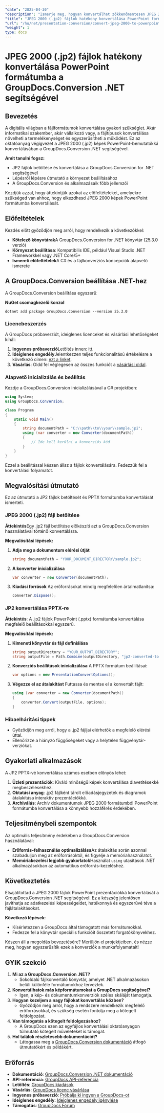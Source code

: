 ```yaml
---
"date": "2025-04-30"
"description": "Ismerje meg, hogyan konvertálhat zökkenőmentesen JPEG 2000 fájlokat PowerPoint-bemutatókká a GroupDocs.Conversion .NET segítségével. Kövesse ezt a lépésenkénti útmutatót az egyszerű beállításhoz és konvertáláshoz."
"title": "JPEG 2000 (.jp2) fájlok hatékony konvertálása PowerPoint formátumba a GroupDocs.Conversion .NET segítségével"
"url": "/hu/net/presentation-conversion/convert-jpeg-2000-to-powerpoint-groupdocs-net/"
"weight": 1
type: docs
---
```

# JPEG 2000 (.jp2) fájlok hatékony konvertálása PowerPoint formátumba a GroupDocs.Conversion .NET segítségével

## Bevezetés
A digitális világban a fájlformátumok konvertálása gyakori szükséglet. Akár informatikai szakember, akár vállalkozó vagy, a fájltípusok konvertálása növelheti a termelékenységet és egyszerűsítheti a működést. Ez az oktatóanyag végigvezet a JPEG 2000 (.jp2) képek PowerPoint-bemutatókká konvertálásában a GroupDocs.Conversion .NET segítségével.

**Amit tanulni fogsz:**
- JP2 fájlok betöltése és konvertálása a GroupDocs.Conversion for .NET segítségével
- Lépésről lépésre útmutató a környezet beállításához
- A GroupDocs.Conversion és alkalmazásaik főbb jellemzői

Kezdjük azzal, hogy áttekintjük azokat az előfeltételeket, amelyekre szükséged van ahhoz, hogy elkezdhesd JPEG 2000 képek PowerPoint formátumba konvertálását.

## Előfeltételek
Kezdés előtt győződjön meg arról, hogy rendelkezik a következőkkel:
- **Kötelező könyvtárak**A GroupDocs.Conversion for .NET könyvtár (25.3.0 verzió)
- **Környezet beállítása**: Kompatibilis IDE, például Visual Studio .NET Frameworkkel vagy .NET Core/5+
- **Ismereti előfeltételek**A C# és a fájlkonverziós koncepciók alapvető ismerete

## A GroupDocs.Conversion beállítása .NET-hez
A GroupDocs.Conversion beállítása egyszerű:

**NuGet csomagkezelő konzol**
```shell
dotnet add package GroupDocs.Conversion --version 25.3.0
```

### Licencbeszerzés
A GroupDocs próbaverziót, ideiglenes licenceket és vásárlási lehetőségeket kínál:
1. **Ingyenes próbaverzió**Letöltés innen: [itt](https://releases.groupdocs.com/conversion/net/).
2. **Ideiglenes engedély**Jelentkezzen teljes funkcionalitású értékelésre a következő címen: [ezt a linket](https://purchase.groupdocs.com/temporary-license/).
3. **Vásárlás**: Oldd fel véglegesen az összes funkciót a [vásárlási oldal](https://purchase.groupdocs.com/buy).

### Alapvető inicializálás és beállítás
Kezdje a GroupDocs.Conversion inicializálásával a C# projektben:
```csharp
using System;
using GroupDocs.Conversion;

class Program
{
    static void Main()
    {
        string documentPath = "C:\\path\\to\\your\\sample.jp2";
        using (var converter = new Converter(documentPath))
        {
            // Ide kell kerülni a konverziós kód
        }
    }
}
```

Ezzel a beállítással készen állsz a fájlok konvertálására. Fedezzük fel a konvertálási folyamatot.

## Megvalósítási útmutató
Ez az útmutató a JP2 fájlok betöltését és PPTX formátumba konvertálását ismerteti.

### JPEG 2000 (.jp2) fájl betöltése
**Áttekintés**Egy .jp2 fájl betöltése előkészíti azt a GroupDocs.Conversion használatával történő konvertálásra.

**Megvalósítási lépések:**
1. **Adja meg a dokumentum elérési útját**
   ```csharp
   string documentPath = "YOUR_DOCUMENT_DIRECTORY/sample.jp2";
   ```
2. **A konverter inicializálása**
   ```csharp
   var converter = new Converter(documentPath);
   ```
3. **Kiadási források**
   Az erőforrásokat mindig megfelelően ártalmatlanítsa:
   ```csharp
   converter.Dispose();
   ```

### JP2 konvertálása PPTX-re
**Áttekintés**: A .jp2 fájlok PowerPoint (.pptx) formátumba konvertálása megfelelő beállításokkal egyszerű.

**Megvalósítási lépések:**
1. **Kimeneti könyvtár és fájl definiálása**
   ```csharp
   string outputDirectory = "YOUR_OUTPUT_DIRECTORY";
   string outputFile = Path.Combine(outputDirectory, "jp2-converted-to.pptx");
   ```
2. **Konverziós beállítások inicializálása**
   A PPTX formátum beállításai:
   ```csharp
   var options = new PresentationConvertOptions();
   ```
3. **Végezze el az átalakítást**
   Futtassa és mentse el a konvertált fájlt:
   ```csharp
   using (var converter = new Converter(documentPath))
   {
       converter.Convert(outputFile, options);
   }
   ```

### Hibaelhárítási tippek
- Győződjön meg arról, hogy a .jp2 fájljai elérhetők a megfelelő elérési úttal.
- Ellenőrizze a hiányzó függőségeket vagy a helytelen függvénytár-verziókat.

## Gyakorlati alkalmazások
A JP2 PPTX-vé konvertálása számos esetben előnyös lehet:
1. **Üzleti prezentációk**: Kiváló minőségű képek konvertálása diavetítésekké megbeszélésekhez.
2. **Oktatási anyag**: .jp2 fájlként tárolt előadásjegyzetek és diagramok átalakítása interaktív prezentációkká.
3. **Archiválás**: Archív dokumentumok JPEG 2000 formátumból PowerPoint formátumba konvertálása a könnyebb hozzáférés érdekében.

## Teljesítménybeli szempontok
Az optimális teljesítmény érdekében a GroupDocs.Conversion használatával:
- **Erőforrás-felhasználás optimalizálása**Az átalakítás során azonnal szabaduljon meg az erőforrásoktól, és figyelje a memóriahasználatot.
- **Memóriakezelési legjobb gyakorlatok**Használat `using` utasítások .NET alkalmazásokban az automatikus erőforrás-kezeléshez.

## Következtetés
Elsajátítottad a JPEG 2000 fájlok PowerPoint prezentációkká konvertálását a GroupDocs.Conversion .NET segítségével. Ez a készség jelentősen javíthatja az adatkezelési képességeidet, hatékonnyá és egyszerűvé téve a fájlátalakításokat.

**Következő lépések:**
- Kísérletezzen a GroupDocs által támogatott más formátumokkal.
- Fedezze fel a könyvtár speciális funkcióit összetett forgatókönyvekhez.

Készen áll a megoldás bevezetésére? Merüljön el projektjeiben, és nézze meg, hogyan egyszerűsítik ezek a konverziók a munkafolyamatait!

## GYIK szekció
1. **Mi az a GroupDocs.Conversion .NET?**
   - Sokoldalú fájlkonvertáló könyvtár, amelyet .NET alkalmazásokon belüli különféle formátumokhoz terveztek.
2. **Konvertálhatok más képformátumokat a GroupDocs segítségével?**
   - Igen, a kép- és dokumentumkonverziók széles skáláját támogatja.
3. **Hogyan kezeljem a nagy fájlokat konvertálás közben?**
   - Győződjön meg arról, hogy a rendszere rendelkezik megfelelő erőforrásokkal, és szükség esetén fontolja meg a kötegelt feldolgozást.
4. **Van támogatás a kötegelt feldolgozáshoz?**
   - A GroupDocs ezen az egyfájlos konvertálási oktatóanyagon túlmutató kötegelt műveleteket is támogat.
5. **Hol találok részletesebb dokumentációt?**
   - Látogassa meg a [GroupDocs.Conversion dokumentáció](https://docs.groupdocs.com/conversion/net/) átfogó útmutatókért és példákért.

## Erőforrás
- **Dokumentáció**: [GroupDocs.Conversion .NET dokumentáció](https://docs.groupdocs.com/conversion/net/)
- **API-referencia**: [GroupDocs API-referencia](https://reference.groupdocs.com/conversion/net/)
- **Letöltés**: [GroupDocs kiadások](https://releases.groupdocs.com/conversion/net/)
- **Vásárlás**: [GroupDocs licenc vásárlása](https://purchase.groupdocs.com/buy)
- **Ingyenes próbaverzió**: [Próbálja ki ingyen a GroupDocs-ot](https://releases.groupdocs.com/conversion/net/)
- **Ideiglenes engedély**: [Ideiglenes engedély igénylése](https://purchase.groupdocs.com/temporary-license/)
- **Támogatás**: [GroupDocs Fórum](https://forum.groupdocs.com/c/conversion/10)